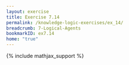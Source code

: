 ```yaml
---
layout: exercise
title: Exercise 7.14
permalink: /knowledge-logic-exercises/ex_14/
breadcrumb: 7-Logical-Agents
bookmarkID: ex7.14
home: "true"
---
```


{% include mathjax_support %}


